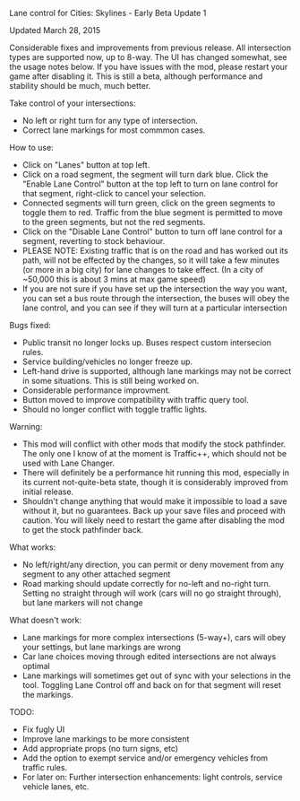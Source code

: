 Lane control for Cities: Skylines - Early Beta Update 1

Updated March 28, 2015 

Considerable fixes and improvements from previous release. All intersection types are supported now, up to 8-way. The UI has changed somewhat, see the usage notes below. If you have issues with the mod, please restart your game after disabling it. This is still a beta, although performance and stability should be much, much better. 

Take control of your intersections: 
- No left or right turn for any type of intersection. 
- Correct lane markings for most commmon cases.

How to use: 
- Click on "Lanes" button at top left. 
- Click on a road segment, the segment will turn dark blue. Click the "Enable Lane Control" button at the top left to turn on lane control for that segment, right-click to cancel your selection.
- Connected segments will turn green, click on the green segments to toggle them to red. Traffic from the blue segment is permitted to move to the green segments, but not the red segments. 
- Click on the "Disable Lane Control" button to turn off lane control for a segment, reverting to stock behaviour. 
- PLEASE NOTE: Existing traffic that is on the road and has worked out its path, will not be effected by the changes, so it will take a few minutes (or more in a big city) for lane changes to take effect. (In a city of ~50,000 this is about 3 mins at max game speed) 
- If you are not sure if you have set up the intersection the way you want, you can set a bus route through the intersection, the buses will obey the lane control, and you can see if they will turn at a particular intersection

Bugs fixed: 
- Public transit no longer locks up. Buses respect custom intersecion rules. 
- Service building/vehicles no longer freeze up. 
- Left-hand drive is supported, although lane markings may not be correct in some situations. This is still being worked on. 
- Considerable performance improvment. 
- Button moved to improve compatibility with traffic query tool. 
- Should no longer conflict with toggle traffic lights.

Warning: 
- This mod will conflict with other mods that modify the stock pathfinder. The only one I know of at the moment is Traffic++, which should not be used with Lane Changer. 
- There will definitely be a performance hit running this mod, especially in its current not-quite-beta state, though it is considerably improved from initial release. 
- Shouldn't change anything that would make it impossible to load a save without it, but no guarantees. Back up your save files and proceed with caution. You will likely need to restart the game after disabling the mod to get the stock pathfinder back.

What works: 
- No left/right/any direction, you can permit or deny movement from any segment to any other attached segment 
- Road marking should update correctly for no-left and no-right turn. Setting no straight through will work (cars will no go straight through), but lane markers will not change

What doesn't work: 
- Lane markings for more complex intersections (5-way+), cars will obey your settings, but lane markings are wrong 
- Car lane choices moving through edited intersections are not always optimal 
- Lane markings will sometimes get out of sync with your selections in the tool. Toggling Lane Control off and back on for that segment will reset the markings.

TODO: 
- Fix fugly UI 
- Improve lane markings to be more consistent 
- Add appropriate props (no turn signs, etc) 
- Add the option to exempt service and/or emergency vehicles from traffic rules. 
- For later on: Further intersection enhancements: light controls, service vehicle lanes, etc.
